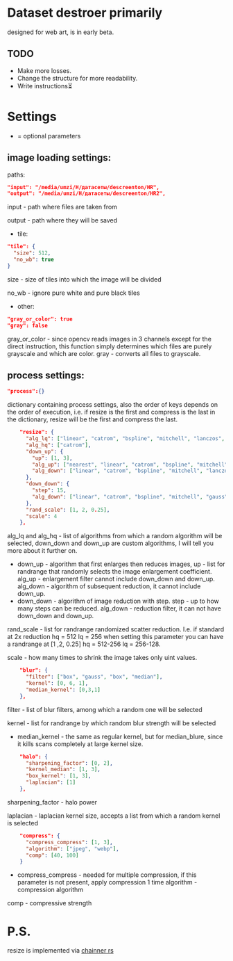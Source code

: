 # Dataset destroer primarily 
designed for web art, is in early beta.
## TODO
* Make more losses.
* Change the structure for more readability.
* Write instructions⏳
# Settings
* = optional parameters 
## image loading settings:
paths:

```json
"input": "/media/umzi/H/датасеты/descreenton/HR",
"output": "/media/umzi/H/датасеты/descreenton/HR2",
```
input - path where files are taken from

output - path where they will be saved 

* tile:
```json
"tile": {
  "size": 512,
  "no_wb": true
}
```
size - size of tiles into which the image will be divided 

no_wb - ignore pure white and pure black tiles

* other:
```json
"gray_or_color": true
"gray": false
```
gray_or_color - since opencv reads images in 3 channels except for the direct instruction, this function simply determines which files are purely grayscale and which are color.
gray - converts all files to grayscale.
## process settings:
```json
"process":{}
```
dictionary containing process settings, also the order of keys depends on the order of execution, i.e. if resize is the first and compress is the last in the dictionary, resize will be the first and compress the last.
```json
    "resize": {
      "alg_lq": ["linear", "catrom", "bspline", "mitchell", "lanczos", "gauss", "down_up", "down_down"],
      "alg_hq": ["catrom"],
      "down_up": {
        "up": [1, 3],
        "alg_up": ["nearest", "linear", "catrom", "bspline", "mitchell", "lanczos", "gauss"],
        "alg_down": ["linear", "catrom", "bspline", "mitchell", "lanczos", "gauss", "down_down"]
      },
      "down_down": {
        "step": 15,
        "alg_down": ["linear", "catrom", "bspline", "mitchell", "gauss"]
      },
      "rand_scale": [1, 2, 0.25],
      "scale": 4
    },
```
alg_lq and alg_hq - list of algorithms from which a random algorithm will be selected, down_down and down_up are custom algorithms, I will tell you more about it further on.
* down_up - algorithm that first enlarges then reduces images, up - list for randrange that randomly selects the image enlargement coefficient. alg_up - enlargement filter cannot include down_down and down_up. alg_down - algorithm of subsequent reduction, it cannot include down_up.  
* down_down - algorithm of image reduction with step. step - up to how many steps can be reduced. alg_down - reduction filter, it can not have down_down and down_up.

rand_scale - list for randrange randomized scatter reduction. I.e. if standard at 2x reduction hq = 512 lq = 256 when setting this parameter you can have a randrange at [1 ,2, 0.25] hq = 512-256 lq = 256-128.

scale - how many times to shrink the image takes only uint values.
```json
    "blur": {
      "filter": ["box", "gauss", "box", "median"],
      "kernel": [0, 6, 1],
      "median_kernel": [0,3,1]
    },
```
filter - list of blur filters, among which a random one will be selected

kernel - list for randrange by which random blur strength will be selected 
* median_kernel - the same as regular kernel, but for median_blure, since it kills scans completely at large kernel size. 
```json
    "halo": {
      "sharpening_factor": [0, 2],
      "kernel_median": [1, 3],
      "box_kernel": [1, 3],
      "laplacian": [1]
    },
```
sharpening_factor - halo power

laplacian - laplacian kernel size, accepts a list from which a random kernel is selected
```json
    "compress": {
      "compress_compress": [1, 3],
      "algorithm": ["jpeg", "webp"],
      "comp": [40, 100]
    }
```
* compress_compress - needed for multiple compression, if this parameter is not present, apply compression 1 time
algorithm - compression algorithm

comp - compressive strength
# P.S.
resize is implemented via [chainner rs](https://github.com/chaiNNer-org/chaiNNer-rs)
